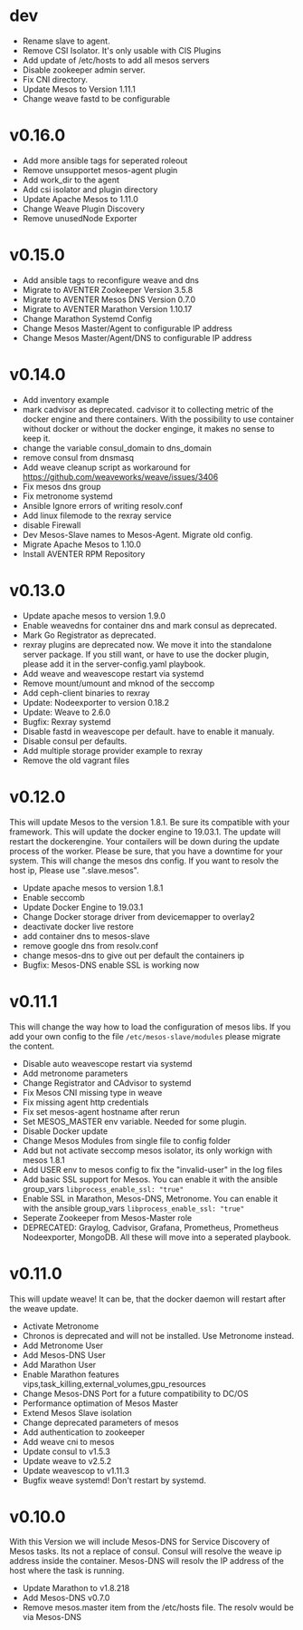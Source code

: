 # dev

- Rename slave to agent. 
- Remove CSI Isolator. It's only usable with CIS Plugins
- Add update of /etc/hosts to add all mesos servers
- Disable zookeeper admin server.
- Fix CNI directory.
- Update Mesos to Version 1.11.1
- Change weave fastd to be configurable

# v0.16.0

- Add more ansible tags for seperated roleout
- Remove unsupportet mesos-agent plugin
- Add work_dir to the agent
- Add csi isolator and plugin directory
- Update Apache Mesos to 1.11.0
- Change Weave Plugin Discovery
- Remove unusedNode Exporter

# v0.15.0

- Add ansible tags to reconfigure weave and dns
- Migrate to AVENTER Zookeeper Version 3.5.8
- Migrate to AVENTER Mesos DNS Version 0.7.0
- Migrate to AVENTER Marathon Version 1.10.17
- Change Marathon Systemd Config
- Change Mesos Master/Agent to configurable IP address
- Change Mesos Master/Agent/DNS to configurable IP address

# v0.14.0

- Add inventory example
- mark cadvisor as deprecated. cadvisor it to collecting metric of the docker engine and there containers. With the possibility to use container without docker or without the docker enginge, it makes no sense to keep it.
- change the variable consul_domain to dns_domain
- remove consul from dnsmasq
- Add weave cleanup script as workaround for https://github.com/weaveworks/weave/issues/3406
- Fix mesos dns group
- Fix metronome systemd
- Ansible Ignore errors of writing resolv.conf
- Add linux filemode to the rexray service
- disable Firewall
- Dev Mesos-Slave names to Mesos-Agent. Migrate old config.
- Migrate Apache Mesos to 1.10.0
- Install AVENTER RPM Repository


# v0.13.0

- Update apache mesos to version 1.9.0
- Enable weavedns for container dns and mark consul as deprecated.
- Mark Go Registrator as deprecated.
- rexray plugins are deprecated now. We move it into the standalone server package. If you still want, or have to use the docker plugin, please add it in the server-config.yaml playbook.
- Add weave and weavescope restart via systemd
- Remove mount/umount and mknod of the seccomp
- Add ceph-client binaries to rexray
- Update: Nodeexporter to version 0.18.2
- Update: Weave to 2.6.0
- Bugfix: Rexray systemd
- Disable fastd in weavescope per default. have to enable it manualy.
- Disable consul per defaults.
- Add multiple storage provider example to rexray
- Remove the old vagrant files


# v0.12.0

This will update Mesos to the version 1.8.1. Be sure its compatible with your framework.
This will update the docker engine to 19.03.1. The update will restart the dockerengine. Your contailers will be down during the update process of the worker. Please be sure, that you have a downtime for your system.
This will change the mesos dns config. If you want to resolv the host ip, Please use ".slave.mesos".

- Update apache mesos to version 1.8.1
- Enable seccomb
- Update Docker Engine to 19.03.1
- Change Docker storage driver from devicemapper to overlay2
- deactivate docker live restore
- add container dns to mesos-slave
- remove google dns from resolv.conf
- change mesos-dns to give out per default the containers ip
- Bugfix: Mesos-DNS enable SSL is working now

# v0.11.1

This will change the way how to load the configuration of mesos libs. If you add your own config to the file ```/etc/mesos-slave/modules``` please migrate the content.

- Disable auto weavescope restart via systemd
- Add metronome parameters
- Change Registrator and CAdvisor to systemd
- Fix Mesos CNI missing type in weave
- Fix missing agent http credentials
- Fix set mesos-agent hostname after rerun
- Set MESOS_MASTER env variable. Needed for some plugin.
- Disable Docker update
- Change Mesos Modules from single file to config folder
- Add but not activate seccomp mesos isolator, its only workign with mesos 1.8.1
- Add USER env to mesos config to fix the "invalid-user" in the log files
- Add basic SSL support for Mesos. You can enable it with the ansible group_vars ```libprocess_enable_ssl: "true"```
- Enable SSL in Marathon, Mesos-DNS, Metronome. You can enable it with the ansible group_vars ```libprocess_enable_ssl: "true"```
- Seperate Zookeeper from Mesos-Master role
- DEPRECATED: Graylog, Cadvisor, Grafana, Prometheus, Prometheus Nodeexporter, MongoDB. All these will move into a seperated playbook.

# v0.11.0

This will update weave! It can be, that the docker daemon will restart after the weave update.

- Activate Metronome
- Chronos is deprecated and will not be installed. Use Metronome instead.
- Add Metronome User
- Add Mesos-DNS User
- Add Marathon User
- Enable Marathon features vips,task_killing,external_volumes,gpu_resources
- Change Mesos-DNS Port for a future compatibility to DC/OS
- Performance optimation of Mesos Master
- Extend Mesos Slave isolation
- Change deprecated parameters of mesos
- Add authentication to zookeeper
- Add weave cni to mesos
- Update consul to v1.5.3
- Update weave to v2.5.2
- Update weavescop to v1.11.3
- Bugfix weave systemd! Don't restart by systemd.
  
# v0.10.0

With this Version we will include Mesos-DNS for Service Discovery of Mesos tasks. Its not a replace of consul. Consul will resolve the weave ip address inside the container. Mesos-DNS will resolv the IP address of the host where the task is running.

- Update Marathon to v1.8.218
- Add Mesos-DNS v0.7.0
- Remove mesos.master item from the /etc/hosts file. The resolv would be via Mesos-DNS
